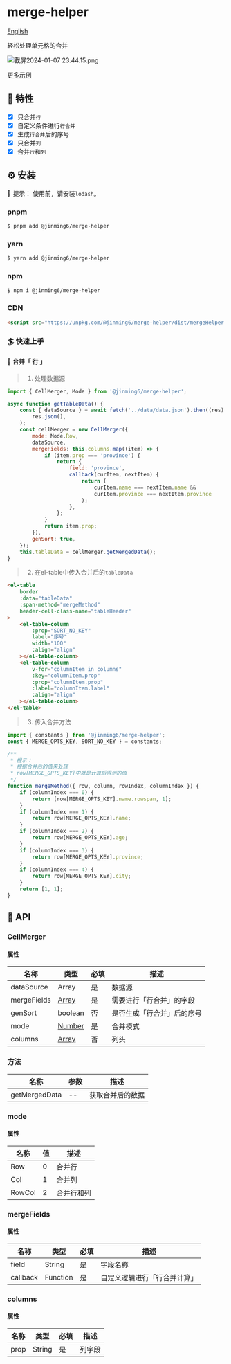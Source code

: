 # merge-helper

[English](./README-EN.md)

轻松处理单元格的合并

![截屏2024-01-07 23.44.15.png](https://s2.loli.net/2024/01/07/rqlRbZgUt6TD3xk.png)

[更多示例](./example/el-table.html)

## 🎨 特性

- [x] 只合并`行`
- [x] 自定义条件进行`行合并`
- [x] 生成`行合并`后的序号
- [x] 只合并`列`
- [x] 合并`行`和`列`

## ⚙️ 安装

🔔 提示： 使用前，请安装`lodash`。

### pnpm

```bash
$ pnpm add @jinming6/merge-helper
```

### yarn

```bash
$ yarn add @jinming6/merge-helper
```

### npm

```bash
$ npm i @jinming6/merge-helper
```

### CDN

```html
<script src="https://unpkg.com/@jinming6/merge-helper/dist/mergeHelper.min.js"></script>
```

### 🏄 快速上手

#### 🌰 合并「 行 」

> 1. 处理数据源

```js
import { CellMerger, Mode } from '@jinming6/merge-helper';

async function getTableData() {
	const { dataSource } = await fetch('../data/data.json').then((res) =>
		res.json(),
	);
	const cellMerger = new CellMerger({
		mode: Mode.Row,
		dataSource,
		mergeFields: this.columns.map((item) => {
			if (item.prop === 'province') {
				return {
					field: 'province',
					callback(curItem, nextItem) {
						return (
							curItem.name === nextItem.name &&
							curItem.province === nextItem.province
						);
					},
				};
			}
			return item.prop;
		}),
		genSort: true,
	});
	this.tableData = cellMerger.getMergedData();
}
```

> 2. 在el-table中传入合并后的`tableData`

```html
<el-table
	border
	:data="tableData"
	:span-method="mergeMethod"
	header-cell-class-name="tableHeader"
>
	<el-table-column
		:prop="SORT_NO_KEY"
		label="序号"
		width="100"
		:align="align"
	></el-table-column>
	<el-table-column
		v-for="columnItem in columns"
		:key="columnItem.prop"
		:prop="columnItem.prop"
		:label="columnItem.label"
		:align="align"
	></el-table-column>
</el-table>
```

> 3. 传入合并方法

```js
import { constants } from '@jinming6/merge-helper';
const { MERGE_OPTS_KEY, SORT_NO_KEY } = constants;

/**
 * 提示：
 * 根据合并后的值来处理
 * row[MERGE_OPTS_KEY]中就是计算后得到的值
 */
function mergeMethod({ row, column, rowIndex, columnIndex }) {
	if (columnIndex === 0) {
		return [row[MERGE_OPTS_KEY].name.rowspan, 1];
	}
	if (columnIndex === 1) {
		return row[MERGE_OPTS_KEY].name;
	}
	if (columnIndex === 2) {
		return row[MERGE_OPTS_KEY].age;
	}
	if (columnIndex === 3) {
		return row[MERGE_OPTS_KEY].province;
	}
	if (columnIndex === 4) {
		return row[MERGE_OPTS_KEY].city;
	}
	return [1, 1];
}
```

## 📄 API

### CellMerger

#### 属性

| 名称        | 类型                  | 必填 | 描述                       |
| ----------- | --------------------- | ---- | -------------------------- |
| dataSource  | Array                 | 是   | 数据源                     |
| mergeFields | [Array](#mergefields) | 是   | 需要进行「行合并」的字段   |
| genSort     | boolean               | 否   | 是否生成「行合并」后的序号 |
| mode        | [Number](#属性)       | 是   | 合并模式                   |
| columns     | [Array](#columns)     | 否   | 列头                       |

### 方法

| 名称          | 参数 | 描述             |
| ------------- | ---- | ---------------- |
| getMergedData | --   | 获取合并后的数据 |

### mode

#### 属性

| 名称   | 值  | 描述       |
| ------ | --- | ---------- |
| Row    | 0   | 合并行     |
| Col    | 1   | 合并列     |
| RowCol | 2   | 合并行和列 |

### mergeFields

#### 属性

| 名称     | 类型     | 必填 | 描述                         |
| -------- | -------- | ---- | ---------------------------- |
| field    | String   | 是   | 字段名称                     |
| callback | Function | 是   | 自定义逻辑进行「行合并计算」 |

### columns

#### 属性

| 名称 | 类型   | 必填 | 描述   |
| ---- | ------ | ---- | ------ |
| prop | String | 是   | 列字段 |
